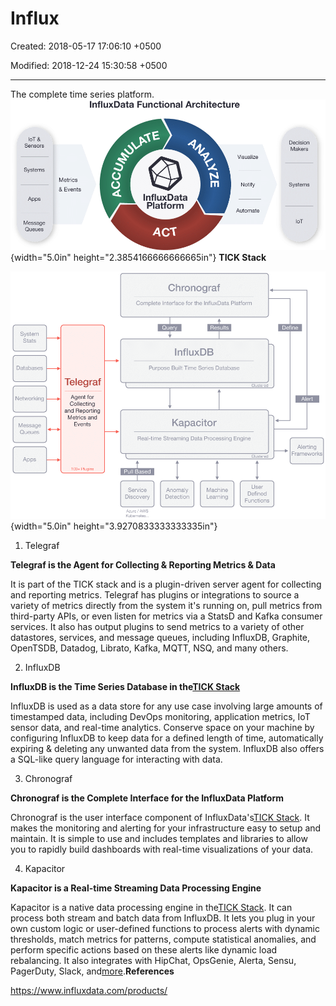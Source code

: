 # Influx

Created: 2018-05-17 17:06:10 +0500

Modified: 2018-12-24 15:30:58 +0500

---

The complete time series platform.
![InfluxData Functional Architecture 10T & Sensors Systems Metrics & Events Apps Message Queues InfluxData Platform ACT Visualize Notify Automate Decision Makers Systems 10T ](media/InfluxDB_Influx-image1.png){width="5.0in" height="2.3854166666666665in"}
**TICK Stack**

![Chronograf Complete Interface for the InfluxData Platform Query Results System Stats Databases Networking Message Queues Apps Telegraf Agent for Collecting and Reporting Metrics and Events Plugins InfluxDB Purpose Built Time Series Database Clustered Kapacitor Real-time Streaming Data Processing Engine Define Alert Alerting Frameworks Pull Based Service Discovery Azure / AWS Kubemetexw Anomaly Detection Clustered User Machine Defined Learning Functions ](media/InfluxDB_Influx-image2.png){width="5.0in" height="3.9270833333333335in"}
1.  Telegraf

**Telegraf is the Agent for Collecting & Reporting Metrics & Data**

It is part of the TICK stack and is a plugin-driven server agent for collecting and reporting metrics. Telegraf has plugins or integrations to source a variety of metrics directly from the system it's running on, pull metrics from third-party APIs, or even listen for metrics via a StatsD and Kafka consumer services. It also has output plugins to send metrics to a variety of other datastores, services, and message queues, including InfluxDB, Graphite, OpenTSDB, Datadog, Librato, Kafka, MQTT, NSQ, and many others.

2.  InfluxDB

**InfluxDB is the Time Series Database in the[TICK Stack](https://www.influxdata.com/time-series-platform/)**

InfluxDB is used as a data store for any use case involving large amounts of timestamped data, including DevOps monitoring, application metrics, IoT sensor data, and real-time analytics. Conserve space on your machine by configuring InfluxDB to keep data for a defined length of time, automatically expiring & deleting any unwanted data from the system. InfluxDB also offers a SQL-like query language for interacting with data.

3.  Chronograf

**Chronograf is the Complete Interface for the InfluxData Platform**

Chronograf is the user interface component of InfluxData's[TICK Stack](https://www.influxdata.com/time-series-platform/). It makes the monitoring and alerting for your infrastructure easy to setup and maintain. It is simple to use and includes templates and libraries to allow you to rapidly build dashboards with real-time visualizations of your data.

4.  Kapacitor

**Kapacitor is a Real-time Streaming Data Processing Engine**

Kapacitor is a native data processing engine in the[TICK Stack](https://www.influxdata.com/time-series-platform/). It can process both stream and batch data from InfluxDB. It lets you plug in your own custom logic or user-defined functions to process alerts with dynamic thresholds, match metrics for patterns, compute statistical anomalies, and perform specific actions based on these alerts like dynamic load rebalancing. It also integrates with HipChat, OpsGenie, Alerta, Sensu, PagerDuty, Slack, and[more](https://www.influxdata.com/products/integrations/).**References**

<https://www.influxdata.com/products/>